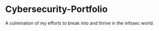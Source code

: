 # Cybersecurity-Portfolio
A culmination of my efforts to break into and thrive in the infosec world.
